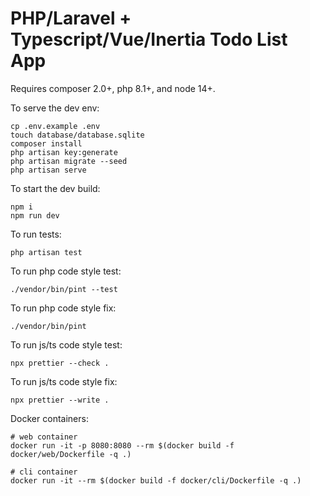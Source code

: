 # PHP/Laravel + Typescript/Vue/Inertia Todo List App

Requires composer 2.0+, php 8.1+, and node 14+.

To serve the dev env:
```
cp .env.example .env
touch database/database.sqlite
composer install
php artisan key:generate
php artisan migrate --seed
php artisan serve
```

To start the dev build:
```
npm i
npm run dev
```
To run tests:
```
php artisan test
```

To run php code style test:
```
./vendor/bin/pint --test
```

To run php code style fix:
```
./vendor/bin/pint
```

To run js/ts code style test:
```
npx prettier --check .
```

To run js/ts code style fix:
```
npx prettier --write .
```

Docker containers:
```
# web container
docker run -it -p 8080:8080 --rm $(docker build -f docker/web/Dockerfile -q .)

# cli container
docker run -it --rm $(docker build -f docker/cli/Dockerfile -q .)

```
